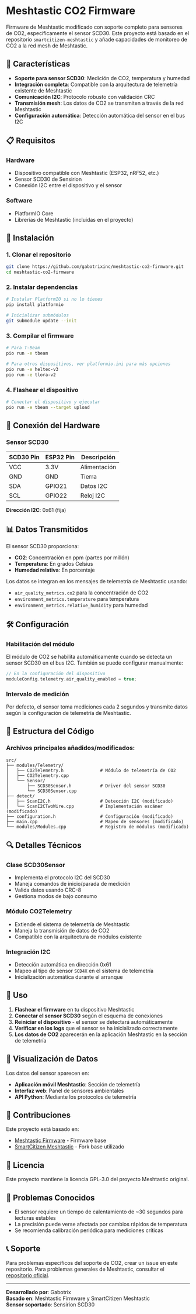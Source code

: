 # Meshtastic CO2 Firmware

Firmware de Meshtastic modificado con soporte completo para sensores de CO2, específicamente el sensor SCD30. Este proyecto está basado en el repositorio `smartcitizen-meshtastic` y añade capacidades de monitoreo de CO2 a la red mesh de Meshtastic.

## 🌟 Características

- **Soporte para sensor SCD30**: Medición de CO2, temperatura y humedad
- **Integración completa**: Compatible con la arquitectura de telemetría existente de Meshtastic
- **Comunicación I2C**: Protocolo robusto con validación CRC
- **Transmisión mesh**: Los datos de CO2 se transmiten a través de la red Meshtastic
- **Configuración automática**: Detección automática del sensor en el bus I2C

## 📋 Requisitos

### Hardware
- Dispositivo compatible con Meshtastic (ESP32, nRF52, etc.)
- Sensor SCD30 de Sensirion
- Conexión I2C entre el dispositivo y el sensor

### Software
- PlatformIO Core
- Librerías de Meshtastic (incluidas en el proyecto)

## 🔧 Instalación

### 1. Clonar el repositorio
```bash
git clone https://github.com/gabotrixinc/meshtastic-co2-firmware.git
cd meshtastic-co2-firmware
```

### 2. Instalar dependencias
```bash
# Instalar PlatformIO si no lo tienes
pip install platformio

# Inicializar submódulos
git submodule update --init
```

### 3. Compilar el firmware
```bash
# Para T-Beam
pio run -e tbeam

# Para otros dispositivos, ver platformio.ini para más opciones
pio run -e heltec-v3
pio run -e tlora-v2
```

### 4. Flashear el dispositivo
```bash
# Conectar el dispositivo y ejecutar
pio run -e tbeam --target upload
```

## 🔌 Conexión del Hardware

### Sensor SCD30
| SCD30 Pin | ESP32 Pin | Descripción |
|-----------|-----------|-------------|
| VCC       | 3.3V      | Alimentación |
| GND       | GND       | Tierra |
| SDA       | GPIO21    | Datos I2C |
| SCL       | GPIO22    | Reloj I2C |

**Dirección I2C**: 0x61 (fija)

## 📊 Datos Transmitidos

El sensor SCD30 proporciona:
- **CO2**: Concentración en ppm (partes por millón)
- **Temperatura**: En grados Celsius
- **Humedad relativa**: En porcentaje

Los datos se integran en los mensajes de telemetría de Meshtastic usando:
- `air_quality_metrics.co2` para la concentración de CO2
- `environment_metrics.temperature` para temperatura
- `environment_metrics.relative_humidity` para humedad

## 🛠️ Configuración

### Habilitación del módulo
El módulo de CO2 se habilita automáticamente cuando se detecta un sensor SCD30 en el bus I2C. También se puede configurar manualmente:

```cpp
// En la configuración del dispositivo
moduleConfig.telemetry.air_quality_enabled = true;
```

### Intervalo de medición
Por defecto, el sensor toma mediciones cada 2 segundos y transmite datos según la configuración de telemetría de Meshtastic.

## 📁 Estructura del Código

### Archivos principales añadidos/modificados:

```
src/
├── modules/Telemetry/
│   ├── CO2Telemetry.h              # Módulo de telemetría de CO2
│   ├── CO2Telemetry.cpp
│   └── Sensor/
│       ├── SCD30Sensor.h           # Driver del sensor SCD30
│       └── SCD30Sensor.cpp
├── detect/
│   ├── ScanI2C.h                   # Detección I2C (modificado)
│   └── ScanI2CTwoWire.cpp          # Implementación escáner (modificado)
├── configuration.h                 # Configuración (modificado)
├── main.cpp                        # Mapeo de sensores (modificado)
└── modules/Modules.cpp             # Registro de módulos (modificado)
```

## 🔍 Detalles Técnicos

### Clase SCD30Sensor
- Implementa el protocolo I2C del SCD30
- Maneja comandos de inicio/parada de medición
- Valida datos usando CRC-8
- Gestiona modos de bajo consumo

### Módulo CO2Telemetry
- Extiende el sistema de telemetría de Meshtastic
- Maneja la transmisión de datos de CO2
- Compatible con la arquitectura de módulos existente

### Integración I2C
- Detección automática en dirección 0x61
- Mapeo al tipo de sensor `SCD4X` en el sistema de telemetría
- Inicialización automática durante el arranque

## 🚀 Uso

1. **Flashear el firmware** en tu dispositivo Meshtastic
2. **Conectar el sensor SCD30** según el esquema de conexiones
3. **Reiniciar el dispositivo** - el sensor se detectará automáticamente
4. **Verificar en los logs** que el sensor se ha inicializado correctamente
5. **Los datos de CO2** aparecerán en la aplicación Meshtastic en la sección de telemetría

## 📱 Visualización de Datos

Los datos del sensor aparecen en:
- **Aplicación móvil Meshtastic**: Sección de telemetría
- **Interfaz web**: Panel de sensores ambientales
- **API Python**: Mediante los protocolos de telemetría

## 🤝 Contribuciones

Este proyecto está basado en:
- [Meshtastic Firmware](https://github.com/meshtastic/firmware) - Firmware base
- [SmartCitizen Meshtastic](https://github.com/fablabbcn/smartcitizen-meshtastic) - Fork base utilizado

## 📄 Licencia

Este proyecto mantiene la licencia GPL-3.0 del proyecto Meshtastic original.

## 🐛 Problemas Conocidos

- El sensor requiere un tiempo de calentamiento de ~30 segundos para lecturas estables
- La precisión puede verse afectada por cambios rápidos de temperatura
- Se recomienda calibración periódica para mediciones críticas

## 📞 Soporte

Para problemas específicos del soporte de CO2, crear un issue en este repositorio.
Para problemas generales de Meshtastic, consultar el [repositorio oficial](https://github.com/meshtastic/firmware).

---

**Desarrollado por**: Gabotrix  
**Basado en**: Meshtastic Firmware y SmartCitizen Meshtastic  
**Sensor soportado**: Sensirion SCD30


